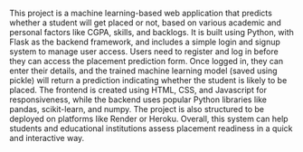 This project is a machine learning-based web application that predicts whether a student will get placed or not, based on various academic and personal factors like CGPA, skills, and backlogs. It is built using Python, with Flask as the backend framework, and includes a simple login and signup system to manage user access. Users need to register and log in before they can access the placement prediction form. Once logged in, they can enter their details, and the trained machine learning model (saved using pickle) will return a prediction indicating whether the student is likely to be placed. The frontend is created using HTML, CSS, and Javascript for responsiveness, while the backend uses popular Python libraries like pandas, scikit-learn, and numpy. The project is also structured to be deployed on platforms like Render or Heroku. Overall, this system can help students and educational institutions assess placement readiness in a quick and interactive way.
